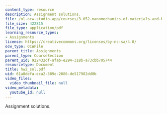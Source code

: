 ```yaml
---
content_type: resource
description: Assignment solutions.
file: /ol-ocw-studio-app/courses/3-052-nanomechanics-of-materials-and-biomaterials-spring-2007/61a8defaeca2389e2086de517982dd0b_hw2_sol.pdf
file_size: 422815
file_type: application/pdf
learning_resource_types:
- Assignments
license: https://creativecommons.org/licenses/by-nc-sa/4.0/
ocw_type: OCWFile
parent_title: Assignments
parent_type: CourseSection
parent_uid: 922432df-afab-e294-318b-a73cbb705744
resourcetype: Document
title: hw2_sol.pdf
uid: 61a8defa-eca2-389e-2086-de517982dd0b
video_files:
  video_thumbnail_file: null
video_metadata:
  youtube_id: null
---
```

Assignment solutions.